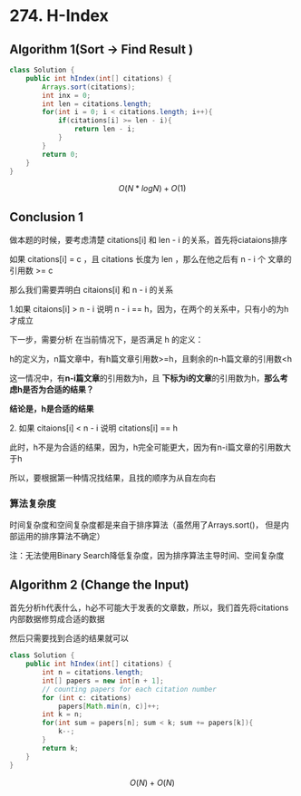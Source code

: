 # 274. H-Index

## Algorithm 1(Sort -> Find Result )

```java
class Solution {
    public int hIndex(int[] citations) {
        Arrays.sort(citations);
        int inx = 0;
        int len = citations.length;
        for(int i = 0; i < citations.length; i++){
            if(citations[i] >= len - i){
                return len - i;
            }
        }
        return 0;
    }
}
```

$$
O(N*logN)+O(1)
$$

## Conclusion 1

做本题的时候，要考虑清楚 citations\[i] 和 len - i 的关系，首先将ciataions排序

如果 citations\[i] = c ，且 citations 长度为 len ，那么在他之后有 n - i 个 文章的引用数 >= c

那么我们需要弄明白 citaions\[i] 和 n - i 的关系

1.如果 citaions\[i] > n - i 说明 n - i == h，因为，在两个的关系中，只有小的为h才成立

下一步，需要分析 在当前情况下，是否满足 h 的定义：

h的定义为，n篇文章中，有h篇文章引用数>=h，且剩余的n-h篇文章的引用数\<h

这一情况中，有**n-i篇文章**的引用数为h，且 **下标为i的文章**的引用数为h，**那么考虑h是否为合适的结果？**

**结论是，h是合适的结果**

2\. 如果 citaions\[i] < n - i 说明 citations\[i] == h

此时，h不是为合适的结果，因为，h完全可能更大，因为有n-i篇文章的引用数大于h

所以，要根据第一种情况找结果，且找的顺序为从自左向右

### 算法复杂度

时间复杂度和空间复杂度都是来自于排序算法（虽然用了Arrays.sort()， 但是内部运用的排序算法不确定）

注：无法使用Binary Search降低复杂度，因为排序算法主导时间、空间复杂度

## Algorithm 2 (Change the Input)

首先分析h代表什么，h必不可能大于发表的文章数，所以，我们首先将citations内部数据修剪成合适的数据

然后只需要找到合适的结果就可以

```java
class Solution {
    public int hIndex(int[] citations) {
        int n = citations.length;
        int[] papers = new int[n + 1];
        // counting papers for each citation number
        for (int c: citations)
            papers[Math.min(n, c)]++;
        int k = n;
        for(int sum = papers[n]; sum < k; sum += papers[k]){
            k--;
        }
        return k;
    }
}
```

$$
O(N)+O(N)
$$

